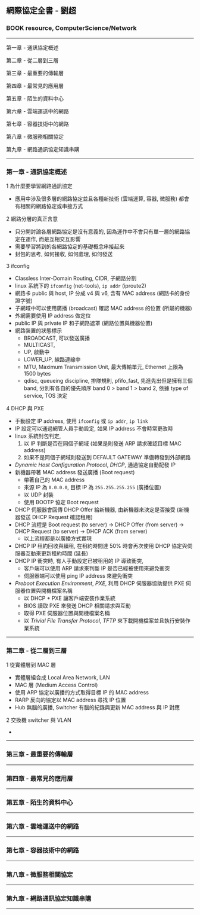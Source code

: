## 網際協定全書 - 劉超

### BOOK resource, ComputerScience/Network

---

第一章 - 通訊協定概述

第二章 - 從二層到三層

第三章 - 最重要的傳輸層

第四章 - 最常見的應用層

第五章 - 陌生的資料中心

第六章 - 雲端運送中的網路

第七章 - 容器技術中的網路

第八章 - 微服務相關協定

第九章 - 網路通訊協定知識串購

---

### 第一章 - 通訊協定概述

1 為什麼要學習網路通訊協定

- 應用中涉及很多層的網路協定並且各種新技術 (雲端運算, 容器, 微服務) 都會有相關的網路協定或串接方式

2 網路分層的真正含意

- 只分開討論各層網路協定是沒有意義的, 因為運作中不會只有單一層的網路協定在運作, 而是互相交互影響
- 需要學習將到的各網路協定的基礎概念串接起來
- 封包的思考, 如何接收, 如何處理, 如何發送

3 ifconfig

- Classless Inter-Domain Routing, CIDR, 子網路分割
- linux 系統下的 `ifconfig` (net-tools), `ip addr` (iproute2)
- 網路卡 public 與 host, IP 分成 v4 與 v6, 含有 MAC address (網路卡的身份證字號)
- 子網域中可以使用廣播 (broadcast) 確認 MAC address 的位置 (所屬的機器)
- 外網需要使用 IP address 做定位
- public IP 與 private IP 和子網路遮罩 (網路位置與機器位置)
- 網路裝置的狀態標示
  - BROADCAST, 可以發送廣播
  - MULTICAST,
  - UP, 啟動中
  - LOWER_UP, 線路連線中
  - MTU, Maximum Transmission Unit, 最大傳輸單元, Ethernet 上限為 1500 bytes
  - qdisc, queueing discipline, 排隊規則, pfifo_fast, 先進先出但是擁有三個 band, 分別有各自的優先順序 band 0 > band 1 > band 2, 依據 type of service, TOS 決定

4 DHCP 與 PXE

- 手動設定 IP address, 使用 `ifconfig` 或 `ip addr`, `ip link`
- IP 設定可以通過網管人員手動設定, 如果 IP address 不會時常更改時
- linux 系統封包判定,
  1. 以 IP 判斷是否在同個子網域 (如果是則發送 ARP 請求確認目標 MAC address)
  2. 如果不是同個子網域則發送到 DEFAULT GATEWAY 準備轉發到外部網路
- _Dynamic Host Configuration Protocol_, _DHCP_, 通過協定自動配發 IP
- 新機器帶著 MAC address 發送廣播 (Boot request)
  - 帶著自己的 MAC address
  - 來源 IP 為 `0.0.0.0`, 目標 IP 為 `255.255.255.255` (廣播位置)
  - 以 UDP 封裝
  - 使用 BOOTP 協定 Boot request
- DHCP 伺服器會回傳 DHCP Offer 給新機器, 由新機器來決定是否接受 (新機器發送 DHCP Request 確認租用)
- DHCP 流程是 Boot request (to server) -> DHCP Offer (from server) -> DHCP Request (to server) -> DHCP ACK (from server)
  - 以上流程都是以廣播方式實現
- DHCP IP 租約回收與續租, 在租約時間達 50% 時會再次使用 DHCP 協定與伺服器互動來更新租約時間 (延長)
- DHCP IP 衝突時, 有人手動設定已被租用的 IP 導致衝突,
  - 客戶端可以使用 ARP 請求來判斷 IP 是否已經被使用來避免衝突
  - 伺服器端可以使用 ping IP address 來避免衝突
- _Preboot Execution Environment_, _PXE_, 利用 DHCP 伺服器協助提供 PXE 伺服器位置與開機檔案名稱
  - 以 DHCP + PXE 讓客戶端安裝作業系統
  - BIOS 讀取 PXE 來發送 DHCP 相關請求與互動
  - 取得 PXE 伺服器位置與開機檔案名稱
  - 以 _Trivial File Transfer Protocol_, _TFTP_ 來下載開機檔案並且執行安裝作業系統

---

### 第二章 - 從二層到三層

1 從實體層到 MAC 層

- 實體層組合成 Local Area Network, LAN
- MAC 層 (Medium Access Control)
- 使用 ARP 協定以廣播的方式取得目標 IP 的 MAC address
- RARP 反向的協定以 MAC address 尋找 IP 位置
- Hub 無腦的廣播, Switcher 有腦的紀錄與更新 MAC address 與 IP 對應

2 交換機 switcher 與 VLAN

-

---

### 第三章 - 最重要的傳輸層

---

### 第四章 - 最常見的應用層

---

### 第五章 - 陌生的資料中心

---

### 第六章 - 雲端運送中的網路

---

### 第七章 - 容器技術中的網路

---

### 第八章 - 微服務相關協定

---

### 第九章 - 網路通訊協定知識串購

---
